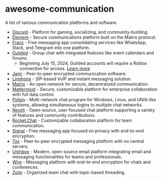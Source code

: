 # awesome-communication

A list of various communication platforms and software.

- [Discord](https://discord.com/) - Platform for gaming, socializing, and community-building.
- [Element](https://element.io/) - Secure communications platform built on the Matrix protocol.
- [Franz](https://meetfranz.com/) - Free messaging app consolidating services like WhatsApp, Slack, and Telegram into one platform.
- [Guilded](https://www.guilded.gg/) - Group chat with integrated features like event calendars and forums.
    - Beginning July 15, 2024, Guilded accounts will require a Roblox connection for access. [Learn more](https://www.guilded.gg/blog/update-to-guilded-login-requirements)
- [Jami](https://jami.net/) - Peer-to-peer encrypted communication software.
- [Linphone](https://www.linphone.org/) - SIP-based VoIP and instant messaging solution.
- [Matrix](https://matrix.org/) - An open network for secure, decentralized communication.
- [Mattermost](https://mattermost.com/) - Secure, customizable platform for enterprise collaboration with full data control.
- [Pidgin](http://pidgin.im/) - Multi-network chat program for Windows, Linux, and UNIX-like systems, allowing simultaneous logins to multiple chat networks.
- [Revolt](https://revolt.chat/) - Open-source, user-focused chat platform supporting a variety of features and community contributions.
- [Rocket.Chat](https://www.rocket.chat/) - Customizable collaboration platform for team communication.
- [Signal](https://signal.org/) - Free messaging app focused on privacy with end-to-end encryption.
- [Tox](https://tox.chat/) - Peer-to-peer encrypted messaging platform with no central servers.
- [UnInbox](https://uninbox.com/) - Modern, open-source email platform integrating email and messaging functionalities for teams and professionals.
- [Wire](https://wire.com/) - Messaging platform with end-to-end encryption for chats and conferences.
- [Zulip](https://zulip.com/) - Organized team chat with topic-based threading.